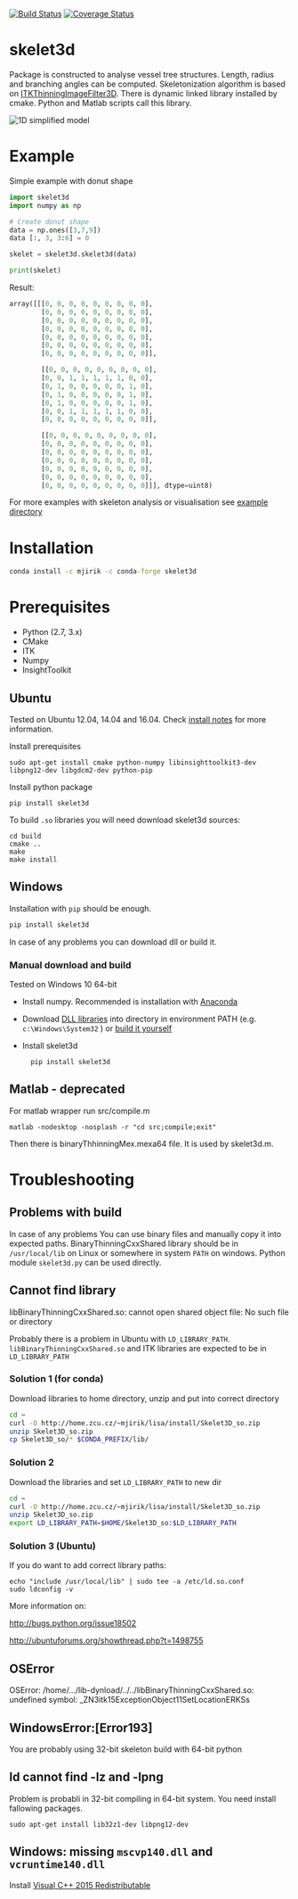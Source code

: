 [![Build Status](https://travis-ci.org/mjirik/skelet3d.svg)](https://travis-ci.org/mjirik/skelet3d)
[![Coverage Status](https://coveralls.io/repos/mjirik/skelet3d/badge.svg)](https://coveralls.io/r/mjirik/skelet3d)

skelet3d
========

Package is constructed to analyse vessel tree structures. Length, radius and branching angles can be computed.
Skeletonization algorithm is based on [ITKThinningImageFilter3D](http://hdl.handle.net/1926/1292). 
There is dynamic linked library installed by cmake. Python and Matlab 
scripts call this library. 

![1D simplified model](graphics/2014-09-2-porta_lar-crop.png)

Example
=======

Simple example with donut shape

```python
import skelet3d
import numpy as np

# Create donut shape
data = np.ones([3,7,9])
data [:, 3, 3:6] = 0

skelet = skelet3d.skelet3d(data)

print(skelet)
```

Result:

```python
array([[[0, 0, 0, 0, 0, 0, 0, 0, 0],
        [0, 0, 0, 0, 0, 0, 0, 0, 0],
        [0, 0, 0, 0, 0, 0, 0, 0, 0],
        [0, 0, 0, 0, 0, 0, 0, 0, 0],
        [0, 0, 0, 0, 0, 0, 0, 0, 0],
        [0, 0, 0, 0, 0, 0, 0, 0, 0],
        [0, 0, 0, 0, 0, 0, 0, 0, 0]],

        [[0, 0, 0, 0, 0, 0, 0, 0, 0],
        [0, 0, 1, 1, 1, 1, 1, 0, 0],
        [0, 1, 0, 0, 0, 0, 0, 1, 0],
        [0, 1, 0, 0, 0, 0, 0, 1, 0],
        [0, 1, 0, 0, 0, 0, 0, 1, 0],
        [0, 0, 1, 1, 1, 1, 1, 0, 0],
        [0, 0, 0, 0, 0, 0, 0, 0, 0]],

        [[0, 0, 0, 0, 0, 0, 0, 0, 0],
        [0, 0, 0, 0, 0, 0, 0, 0, 0],
        [0, 0, 0, 0, 0, 0, 0, 0, 0],
        [0, 0, 0, 0, 0, 0, 0, 0, 0],
        [0, 0, 0, 0, 0, 0, 0, 0, 0],
        [0, 0, 0, 0, 0, 0, 0, 0, 0],
        [0, 0, 0, 0, 0, 0, 0, 0, 0]]], dtype=uint8)
```
            
            

For more examples with skeleton analysis or visualisation see [example directory](https://github.com/mjirik/skelet3d/tree/master/examples)



# Installation

```cmd
conda install -c mjirik -c conda-forge skelet3d
```

Prerequisites
=============

  * Python (2.7, 3.x)
  * CMake
  * ITK
  * Numpy
  * InsightToolkit

## Ubuntu 

Tested on Ubuntu 12.04, 14.04 and 16.04. Check [install notes](install_linux.md) for more information.

Install prerequisites 

    sudo apt-get install cmake python-numpy libinsighttoolkit3-dev libpng12-dev libgdcm2-dev python-pip
    
Install python package

    pip install skelet3d

To build `.so` libraries you will need download skelet3d sources:

    cd build
    cmake ..
    make
    make install

## Windows 

Installation with `pip`  should be enough. 
```cmd
pip install skelet3d
```
In case of any problems you can download dll or build it.


### Manual download and build


Tested on Windows 10 64-bit 
 
* Install numpy. Recommended is installation with [Anaconda](https://www.continuum.io/downloads) 
* Download [DLL libraries](http://147.228.240.61/queetech/install/ITK%2bSkelet3D_dll.zip) 
into directory in environment PATH (e.g. `c:\Windows\System32` ) or [build it yourself](build_windows.md)
* Install skelet3d
        
        pip install skelet3d
 


## Matlab - deprecated

For matlab wrapper run src/compile.m

    matlab -nodesktop -nosplash -r "cd src;compile;exit"

Then there is binaryThhinningMex.mexa64 file. It is used by skelet3d.m.


Troubleshooting
===============

Problems with build
-------------------

In case of any problems You can use binary files and manually copy it into 
expected paths. BinaryThinningCxxShared library should be in `/usr/local/lib` 
on Linux or somewhere in system `PATH` on windows. Python module `skelet3d.py`
can be used directly.


Cannot find library
-------------------


libBinaryThinningCxxShared.so: cannot open shared object file: No such file or 
directory


Probably there is a problem in Ubuntu with `LD_LIBRARY_PATH`. 
`libBinaryThinningCxxShared.so` and ITK libraries are expected to be in `LD_LIBRARY_PATH`

### Solution 1 (for conda)

Download libraries to home directory, unzip and put into correct directory
```bash
cd ~
curl -O http://home.zcu.cz/~mjirik/lisa/install/Skelet3D_so.zip
unzip Skelet3D_so.zip
cp Skelet3D_so/* $CONDA_PREFIX/lib/
```

### Solution 2 
Download the libraries and set `LD_LIBRARY_PATH` to new dir
```bash
cd ~
curl -O http://home.zcu.cz/~mjirik/lisa/install/Skelet3D_so.zip
unzip Skelet3D_so.zip
export LD_LIBRARY_PATH=$HOME/Skelet3D_so:$LD_LIBRARY_PATH
```

### Solution 3 (Ubuntu)
If you do want to add correct library paths:

    echo "include /usr/local/lib" | sudo tee -a /etc/ld.so.conf
    sudo ldconfig -v

More information on:

http://bugs.python.org/issue18502

http://ubuntuforums.org/showthread.php?t=1498755


OSError
-------

OSError: /home/.../lib-dynload/../../libBinaryThinningCxxShared.so:
undefined symbol: _ZN3itk15ExceptionObject11SetLocationERKSs

WindowsError:[Error193]
-----------------------

You are probably using 32-bit skeleton build with 64-bit python

ld cannot find -lz and -lpng
-----------------------------

Problem is probabli in 32-bit compiling in 64-bit system. You need install fallowing packages. 
    
    sudo apt-get install lib32z1-dev libpng12-dev


Windows: missing `mscvp140.dll` and `vcruntime140.dll`
------------------------------------------------------

Install 
[Visual C++ 2015 Redistributable](https://www.microsoft.com/cs-cz/download/details.aspx?id=48145)
